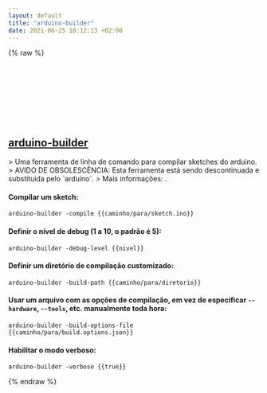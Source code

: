 ```yaml
---
layout: default
title: "arduino-builder"
date: 2021-06-25 18:12:13 +02:00
---
```

{% raw %}
<h2 id="arduino-builder">
  <a href="/pt_br/common/arduino-builder.html">arduino-builder</a> <a href="#arduino-builder"><svg class="icon">
    <use href="/assets/images/unicode_sprite.svg#link" />
  </svg></a>
</h2>
> Uma ferramenta de linha de comando para compilar sketches do arduino.
> AVIDO DE OBSOLESCÊNCIA: Esta ferramenta está sendo descontinuada e substituida pelo `arduino`.
> Mais informações: <https://github.com/arduino/arduino-builder>.

#### Compilar um sketch:
```shell
arduino-builder -compile {{caminho/para/sketch.ino}}
```
#### Definir o nível de debug (1 a 10, o padrão é 5):
```shell
arduino-builder -debug-level {{nivel}}
```
#### Definir um diretório de compilação customizado:
```shell
arduino-builder -build-path {{caminho/para/diretorio}}
```
#### Usar um arquivo com as opções de compilação, em vez de especificar `--hardware`, `--tools`, etc. manualmente toda hora:
```shell
arduino-builder -build-options-file {{caminho/para/build.options.json}}
```
#### Habilitar o modo verboso:
```shell
arduino-builder -verbose {{true}}
```
{% endraw %}